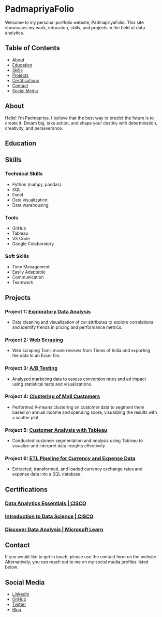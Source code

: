 # PadmapriyaFolio

Welcome to my personal portfolio website, PadmapriyaFolio. This site showcases my work, education, skills, and projects in the field of data analytics.

## Table of Contents

- [About](#about)
- [Education](#education)
- [Skills](#skills)
- [Projects](#projects)
- [Certifications](#certifications)
- [Contact](#contact)
- [Social Media](#social-media)


## About

Hello! I'm Padmapriya. I believe that the best way to predict the future is to create it. Dream big, take action, and shape your destiny with determination, creativity, and perseverance.

## Education


## Skills

### Technical Skills

- Python (numpy, pandas)
- SQL
- Excel
- Data visualization
- Data warehousing

### Tools

- GitHub
- Tableau
- VS Code
- Google Colaboratory

### Soft Skills

- Time Management
- Easily Adaptable
- Communication
- Teamwork

## Projects

### Project 1: [Exploratory Data Analysis](https://github.com/Padmapriyasethuraman/Exploratory-data-analysis)
- Data cleaning and visualization of car attributes to explore correlations and identify trends in pricing and performance metrics.

### Project 2: [Web Scraping](https://github.com/Padmapriyasethuraman/Web-scraping-Times-of-India-website)
- Web scraping Tamil movie reviews from Times of India and exporting the data to an Excel file.

### Project 3: [A/B Testing](https://github.com/Padmapriyasethuraman/A-B-testing-)
- Analyzed marketing data to assess conversion rates and ad impact using statistical tests and visualizations.

### Project 4: [Clustering of Mall Customers](https://github.com/Padmapriyasethuraman/Customer-segmentation-of-mall)
- Performed K-means clustering on customer data to segment them based on annual income and spending score, visualizing the results with a scatter plot.

### Project 5: [Customer Analysis with Tableau](https://github.com/Padmapriyasethuraman/Customer-analysis-using-Tableau)
- Conducted customer segmentation and analysis using Tableau to visualize and interpret data insights effectively.

### Project 6: [ETL Pipeline for Currency and Expense Data](https://github.com/Padmapriyasethuraman/ETL)
- Extracted, transformed, and loaded currency exchange rates and expense data into a SQL database.

## Certifications

### [Data Analytics Essentials | CISCO](https://www.credly.com/badges/ef61ebea-482a-43b3-b82f-962ef278ce40/public_url)

### [Introduction to Data Science | CISCO](https://www.credly.com/badges/97940ba1-373f-4bc3-a926-d0d296b8b24e/public_url)

### [Discover Data Analysis | Microsoft Learn](https://learn.microsoft.com/api/achievements/share/en-us/Padmapriyasethuraman-0214/PSJPTTX4?sharingId=6C8C27D0EB6EAFF4)

## Contact

If you would like to get in touch, please use the contact form on the website. Alternatively, you can reach out to me on my social media profiles listed below.

## Social Media

- [LinkedIn](https://www.linkedin.com/in/padmapriya-sethuraman)
- [GitHub](https://github.com/Padmapriyasethuraman)
- [Twitter](https://x.com/padhmapriya_s)
- [Blog](https://padmapriyasethu.blogspot.com/)




